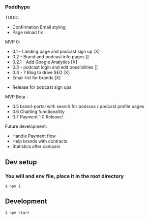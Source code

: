 ### Poddhype 

TODO:
 * Confirmation Email styling
 * Page reload fix

MVP 0:
 * 0.1 - Landing page and podcast sign up [X]
 * 0.2 - Brand and podcast info pages []
 * 0.2.1 - Add Google Analytics [X]
 * 0.3 - podcast login and edit possibilities []
 * 0.4 - ? Blog to drive SEO [X]
 * Email-list for brands [X]
 - Release for podcast sign ups
 
MVP Beta - 
 * 0.5 brand-portal with search for podscas / podcast profile pages
 * 0.6 Chatting functionallity
 * 0.7 Payment
 1.0 Release! 

Future development: 
 * Handle Payment flow
 * Help brands with contracts
 * Statistics after campain 


## Dev setup

### You will and env file, place it in the root directory

```
$ npm i 
```

## Development

```
$ npm start
```
